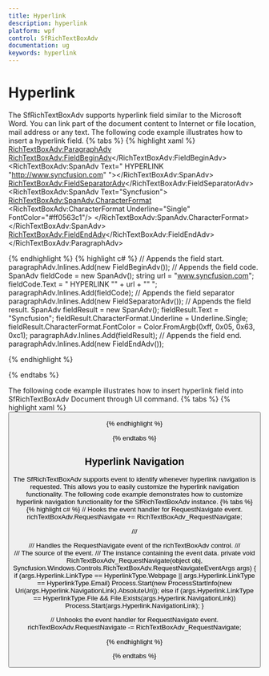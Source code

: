 ```yaml
---
title: Hyperlink
description: hyperlink
platform: wpf
control: SfRichTextBoxAdv
documentation: ug
keywords: hyperlink
---
```

# Hyperlink

The SfRichTextBoxAdv supports hyperlink field similar to the Microsoft Word. You can link part of the document content to Internet or file location, mail address or any text.
The following code example illustrates how to insert a hyperlink field.
{% tabs %}
{% highlight xaml %}
<RichTextBoxAdv:ParagraphAdv>
    <RichTextBoxAdv:FieldBeginAdv></RichTextBoxAdv:FieldBeginAdv>
    <RichTextBoxAdv:SpanAdv Text=" HYPERLINK &quot;http://www.syncfusion.com&quot; "></RichTextBoxAdv:SpanAdv>
    <RichTextBoxAdv:FieldSeparatorAdv></RichTextBoxAdv:FieldSeparatorAdv>
    <RichTextBoxAdv:SpanAdv Text="Syncfusion">
        <RichTextBoxAdv:SpanAdv.CharacterFormat>
            <RichTextBoxAdv:CharacterFormat Underline="Single" FontColor="#ff0563c1"/>
        </RichTextBoxAdv:SpanAdv.CharacterFormat>
    </RichTextBoxAdv:SpanAdv>
    <RichTextBoxAdv:FieldEndAdv></RichTextBoxAdv:FieldEndAdv>
</RichTextBoxAdv:ParagraphAdv>


{% endhighlight %}
{% highlight c# %}
// Appends the field start.
paragraphAdv.Inlines.Add(new FieldBeginAdv());
// Appends the field code.
SpanAdv fieldCode = new SpanAdv();
string url = "www.syncfusion.com";
fieldCode.Text = " HYPERLINK \"" + url + "\" ";
paragraphAdv.Inlines.Add(fieldCode);
// Appends the field separator
paragraphAdv.Inlines.Add(new FieldSeparatorAdv());
// Appends the field result.
SpanAdv fieldResult = new SpanAdv();
fieldResult.Text = "Syncfusion";
fieldResult.CharacterFormat.Underline = Underline.Single;
fieldResult.CharacterFormat.FontColor = Color.FromArgb(0xff, 0x05, 0x63, 0xc1);
paragraphAdv.Inlines.Add(fieldResult);
// Appends the field end.
paragraphAdv.Inlines.Add(new FieldEndAdv());


{% endhighlight %}

{% endtabs %}

The following code example illustrates how to insert hyperlink field into SfRichTextBoxAdv Document through UI command.
{% tabs %}
{% highlight xaml %}
<Button Content="Insert Hyperlink" Command="RichTextBoxAdv:SfRichTextBoxAdv.InsertHyperlinkCommand" CommandTarget="{Binding ElementName=richTextBoxAdv}" CommandParameter="www.google.com"/>


{% endhighlight %}

{% endtabs %}

## Hyperlink Navigation

The SfRichTextBoxAdv supports event to identify whenever hyperlink navigation is requested. This allows you to easily customize the hyperlink navigation functionality.
The following code example demonstrates how to customize hyperlink navigation functionality for the SfRichTextBoxAdv instance.
{% tabs %}
{% highlight c# %}
// Hooks the event handler for RequestNavigate event.
richTextBoxAdv.RequestNavigate += RichTextBoxAdv_RequestNavigate;

/// <summary>
/// Handles the RequestNavigate event of the richTextBoxAdv control.
/// </summary>
/// <param name="obj">The source of the event.</param>
/// <param name="args">The <see cref="RequestNavigateEventArgs"/> instance containing the event data.</param>
private void RichTextBoxAdv_RequestNavigate(object obj, Syncfusion.Windows.Controls.RichTextBoxAdv.RequestNavigateEventArgs args)
{
    if (args.Hyperlink.LinkType == HyperlinkType.Webpage || args.Hyperlink.LinkType == HyperlinkType.Email)
        Process.Start(new ProcessStartInfo(new Uri(args.Hyperlink.NavigationLink).AbsoluteUri));
    else if (args.Hyperlink.LinkType == HyperlinkType.File && File.Exists(args.Hyperlink.NavigationLink))
         Process.Start(args.Hyperlink.NavigationLink);
}

// Unhooks the event handler for RequestNavigate event.
richTextBoxAdv.RequestNavigate -= RichTextBoxAdv_RequestNavigate;



{% endhighlight %}

{% endtabs %}
